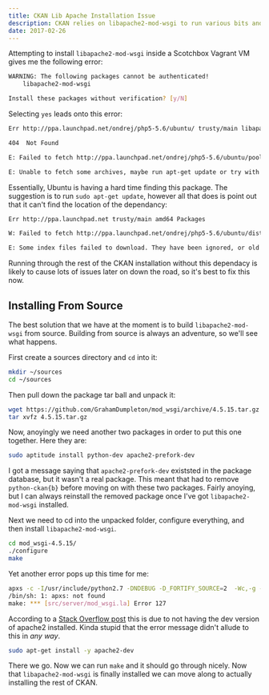 ```yaml
---
title: CKAN Lib Apache Installation Issue
description: CKAN relies on libapache2-mod-wsgi to run various bits and bobs. Unfortunately for me I've ran into an issue.
date: 2017-02-26
---
```


Attempting to install `libapache2-mod-wsgi` inside a Scotchbox Vagrant VM gives me the following error:

```bash
WARNING: The following packages cannot be authenticated!
    libapache2-mod-wsgi

Install these packages without verification? [y/N]
```

Selecting `yes` leads onto this error:

```bash
Err http://ppa.launchpad.net/ondrej/php5-5.6/ubuntu/ trusty/main libapache2-mod-wsgi amd64 4.3.0-1+deb.sury.org~trusty+1

404  Not Found

E: Failed to fetch http://ppa.launchpad.net/ondrej/php5-5.6/ubuntu/pool/main/m/mod-wsgi/libapache2-mod-wsgi_4.3.0-1+deb.sury.org~trusty+1_amd64.deb  404  Not Found

E: Unable to fetch some archives, maybe run apt-get update or try with --fix-missing?
```

Essentially, Ubuntu is having a hard time finding this package. The suggestion is to run `sudo apt-get update`, however all that does is point out that it can't find the location of the dependancy:

```bash
Err http://ppa.launchpad.net trusty/main amd64 Packages                     	404  Not Found

W: Failed to fetch http://ppa.launchpad.net/ondrej/php5-5.6/ubuntu/dists/trusty/main/binary-amd64/Packages  404  Not Found

E: Some index files failed to download. They have been ignored, or old ones used instead.
```

Running through the rest of the CKAN installation without this dependacy is likely to cause lots of issues later on down the road, so it's best to fix this now.

## Installing From Source

The best solution that we have at the moment is to build `libapache2-mod-wsgi` from source. Building from source is always an adventure, so we'll see what happens.

First create a sources directory and `cd` into it:

```bash
mkdir ~/sources
cd ~/sources
```

Then pull down the package tar ball and unpack it:

```bash
wget https://github.com/GrahamDumpleton/mod_wsgi/archive/4.5.15.tar.gz 
tar xvfz 4.5.15.tar.gz
```

Now, anoyingly we need another two packages in order to put this one together. Here they are:

```bash
sudo aptitude install python-dev apache2-prefork-dev
```

I got a message saying that `apache2-prefork-dev` existsted in the package database, but it wasn't a real package. This meant that  had to remove `python-ckan{b}` before moving on with these two packages. Fairly anoying, but I can always reinstall the removed package once I've got `libapache2-mod-wsgi` installed.

Next we need to cd into the unpacked folder, configure everything, and then install `libapache2-mod-wsgi`.

```bash
cd mod_wsgi-4.5.15/
./configure
make
```

Yet another error pops up this time for me:

```bash
apxs -c -I/usr/include/python2.7 -DNDEBUG -D_FORTIFY_SOURCE=2  -Wc,-g -Wc,-O2  src/server/mod_wsgi.c src/server/wsgi_*.c -L/usr/lib -L/usr/lib/python2.7/config  -lpython2.7 -lpthread -ldl  -lutil -lm
/bin/sh: 1: apxs: not found
make: *** [src/server/mod_wsgi.la] Error 127
```

According to a [Stack Overflow post](//stackoverflow.com/questions/16854750/issues-installing-mod-wsgi-cannot-find-makefile-in) this is due to not having the dev version of apache2 installed. Kinda stupid that the error message didn't allude to this in *any way*.

```bash
sudo apt-get install -y apache2-dev
```

There we go. Now we can run `make` and it should go through nicely. Now that `libapache2-mod-wsgi` is finally installed we can move along to actually installing the rest of CKAN.
